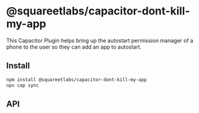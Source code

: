 # @squareetlabs/capacitor-dont-kill-my-app

This Capacitor Plugin helps bring up the autostart permission manager of a phone to the user so they can add an app to autostart.

## Install

```bash
npm install @squareetlabs/capacitor-dont-kill-my-app
npx cap sync
```

## API

<docgen-index></docgen-index>

<docgen-api>
<!-- run docgen to generate docs from the source -->
<!-- More info: https://github.com/ionic-team/capacitor-docgen -->
</docgen-api>
